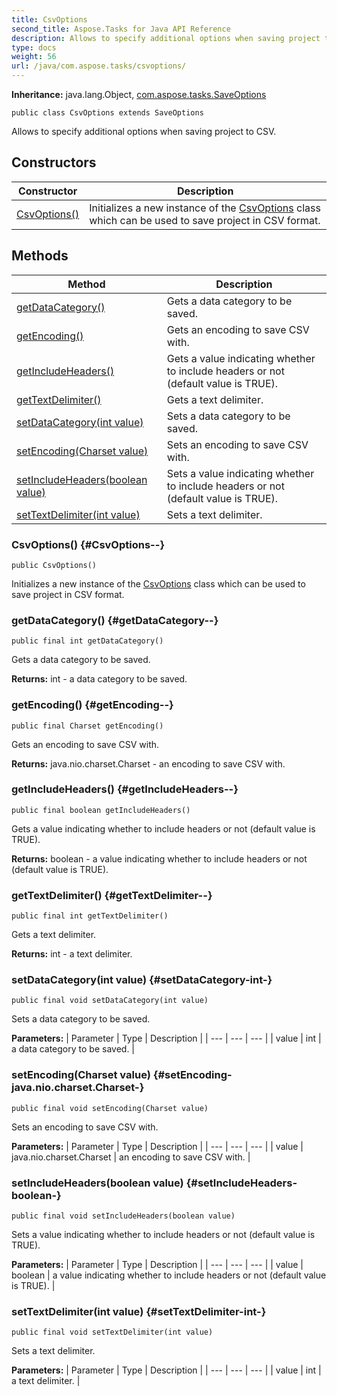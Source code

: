 ```yaml
---
title: CsvOptions
second_title: Aspose.Tasks for Java API Reference
description: Allows to specify additional options when saving project to CSV.
type: docs
weight: 56
url: /java/com.aspose.tasks/csvoptions/
---
```


**Inheritance:**
java.lang.Object, [com.aspose.tasks.SaveOptions](../../com.aspose.tasks/saveoptions)
```
public class CsvOptions extends SaveOptions
```

Allows to specify additional options when saving project to CSV.
## Constructors

| Constructor | Description |
| --- | --- |
| [CsvOptions()](#CsvOptions--) | Initializes a new instance of the [CsvOptions](../../com.aspose.tasks/csvoptions) class which can be used to save project in CSV format. |
## Methods

| Method | Description |
| --- | --- |
| [getDataCategory()](#getDataCategory--) | Gets a data category to be saved. |
| [getEncoding()](#getEncoding--) | Gets an encoding to save CSV with. |
| [getIncludeHeaders()](#getIncludeHeaders--) | Gets a value indicating whether to include headers or not (default value is TRUE). |
| [getTextDelimiter()](#getTextDelimiter--) | Gets a text delimiter. |
| [setDataCategory(int value)](#setDataCategory-int-) | Sets a data category to be saved. |
| [setEncoding(Charset value)](#setEncoding-java.nio.charset.Charset-) | Sets an encoding to save CSV with. |
| [setIncludeHeaders(boolean value)](#setIncludeHeaders-boolean-) | Sets a value indicating whether to include headers or not (default value is TRUE). |
| [setTextDelimiter(int value)](#setTextDelimiter-int-) | Sets a text delimiter. |
### CsvOptions() {#CsvOptions--}
```
public CsvOptions()
```


Initializes a new instance of the [CsvOptions](../../com.aspose.tasks/csvoptions) class which can be used to save project in CSV format.

### getDataCategory() {#getDataCategory--}
```
public final int getDataCategory()
```


Gets a data category to be saved.

**Returns:**
int - a data category to be saved.
### getEncoding() {#getEncoding--}
```
public final Charset getEncoding()
```


Gets an encoding to save CSV with.

**Returns:**
java.nio.charset.Charset - an encoding to save CSV with.
### getIncludeHeaders() {#getIncludeHeaders--}
```
public final boolean getIncludeHeaders()
```


Gets a value indicating whether to include headers or not (default value is TRUE).

**Returns:**
boolean - a value indicating whether to include headers or not (default value is TRUE).
### getTextDelimiter() {#getTextDelimiter--}
```
public final int getTextDelimiter()
```


Gets a text delimiter.

**Returns:**
int - a text delimiter.
### setDataCategory(int value) {#setDataCategory-int-}
```
public final void setDataCategory(int value)
```


Sets a data category to be saved.

**Parameters:**
| Parameter | Type | Description |
| --- | --- | --- |
| value | int | a data category to be saved. |

### setEncoding(Charset value) {#setEncoding-java.nio.charset.Charset-}
```
public final void setEncoding(Charset value)
```


Sets an encoding to save CSV with.

**Parameters:**
| Parameter | Type | Description |
| --- | --- | --- |
| value | java.nio.charset.Charset | an encoding to save CSV with. |

### setIncludeHeaders(boolean value) {#setIncludeHeaders-boolean-}
```
public final void setIncludeHeaders(boolean value)
```


Sets a value indicating whether to include headers or not (default value is TRUE).

**Parameters:**
| Parameter | Type | Description |
| --- | --- | --- |
| value | boolean | a value indicating whether to include headers or not (default value is TRUE). |

### setTextDelimiter(int value) {#setTextDelimiter-int-}
```
public final void setTextDelimiter(int value)
```


Sets a text delimiter.

**Parameters:**
| Parameter | Type | Description |
| --- | --- | --- |
| value | int | a text delimiter. |

